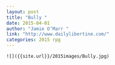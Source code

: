 ```yaml
---
layout: post
title: "Bully "
date: 2015-04-01
author: "Jamie O’Marr "
link: "http://www.dailylibertine.com/"
categories: 2015 rpg
---
```

```
![]({{site.url}}/2015images/Bully.jpg)
```
